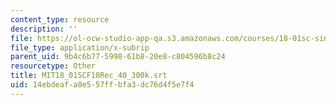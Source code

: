```yaml
---
content_type: resource
description: ''
file: https://ol-ocw-studio-app-qa.s3.amazonaws.com/courses/18-01sc-single-variable-calculus-fall-2010/14ebdeafa0e557ffbfa3dc76d4f5e7f4_MIT18_01SCF10Rec_40_300k.vtt
file_type: application/x-subrip
parent_uid: 9b4c6b77-5998-61b8-20e8-c804596b8c24
resourcetype: Other
title: MIT18_01SCF10Rec_40_300k.srt
uid: 14ebdeaf-a0e5-57ff-bfa3-dc76d4f5e7f4
---
```

